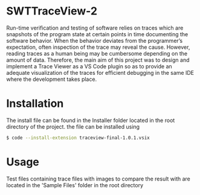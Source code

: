 # SWTTraceView-2

Run-time verification and testing of software relies on traces which are snapshots of
the program state at certain points in time documenting the software behavior. When the
behavior deviates from the programmer’s expectation, often inspection of the trace may
reveal the cause. However, reading traces as a human being may be cumbersome depending
on the amount of data. Therefore, the main aim of this project was to design and implement a
Trace Viewer as a VS Code plugin so as to provide an adequate visualization of the traces for
efficient debugging in the same IDE where the development takes place.


# Installation

The install file can be found in the Installer folder located in the root directory of the project. the file can be installed using 

```sh
$ code --install-extension traceview-final-1.0.1.vsix
```

# Usage
Test files containing trace files with images to compare the result with are located in the 'Sample Files' folder in the root directory 

